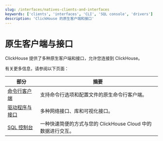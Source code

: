 ```yaml
---
slug: /interfaces/natives-clients-and-interfaces
keywords: ['clients', 'interfaces', 'CLI', 'SQL console', 'drivers']
description: 'ClickHouse 的原生客户端和接口'
---
```



# 原生客户端与接口

ClickHouse 提供了多种原生客户端和接口，允许您连接到 ClickHouse。

有关更多信息，请参阅以下页面：

| 部分                                                         | 摘要                                                                               |
|--------------------------------------------------------------|-------------------------------------------------------------------------------------|
| [命令行客户端](/interfaces/cli)               | 支持命令行选项和配置文件的原生命令行客户端。                                         |
| [驱动程序与接口](/interfaces/overview)         | 多种网络接口、库和可视化接口。                                                       |
| [SQL 控制台](/integrations/sql-clients/sql-console) | 一种快速简便的方式与您的 ClickHouse Cloud 中的数据进行交互。                         |
